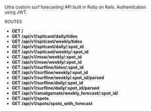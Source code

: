 Ultra custom surf forecasting API built in Ruby on Rails. Authentication using JWT.

ROUTES
- **GET /**
- **GET /api/v1/spitcast/daily/tides**
- **GET /api/v1/spitcast/weekly/tides**
- **GET /api/v1/spitcast/daily/:spot_id**
- **GET /api/v1/spitcast/weekly/:spot_id**
- **GET /api/v1/msw/weekly/:spot_id**
- **GET /api/v1/msw/weekly/:spot_id**
- **GET /api/v1/surfline/tides/:spot_id**
- **GET /api/v1/surfline/weekly/:spot_id**
- **GET /api/v1/surfline/weekly/:spot_id/parsed**
- **GET /api/v1/surfline/daily/:spot_id**
- **GET /api/v1/surfline/daily/:spot_id/parsed**
- **GET /api/v1/amalgamate/weekly_forecast/:spot_id/**
- **GET /api/v1/spots**
- **GET /api/v1/spots/spots_with_forecast**
